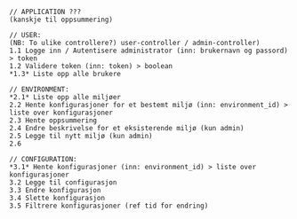
    // APPLICATION ???
    (kanskje til oppsummering)

    // USER:
    (NB: To ulike controllere?) user-controller / admin-controller)
    1.1 Logge inn / Autentisere administrator (inn: brukernavn og passord) > token
    1.2 Validere token (inn: token) > boolean
    *1.3* Liste opp alle brukere

    // ENVIRONMENT:
    *2.1* Liste opp alle miljøer
    2.2 Hente konfigurasjoner for et bestemt miljø (inn: environment_id) > liste over konfigurasjoner
    2.3 Hente oppsummering
    2.4 Endre beskrivelse for et eksisterende miljø (kun admin)
    2.5 Legge til nytt miljø (kun admin)
    2.6

    // CONFIGURATION:
    *3.1* Hente konfigurasjoner (inn: environment_id) > liste over konfigurasjoner
    3.2 Legge til configurasjon
    3.3 Endre konfigurasjon
    3.4 Slette konfigurasjon
    3.5 Filtrere konfigurasjoner (ref tid for endring)


